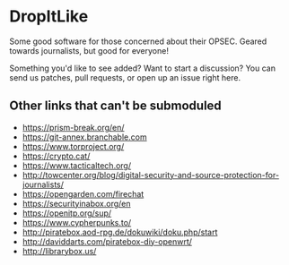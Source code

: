 DropItLike
==========

Some good software for those concerned about their OPSEC.  Geared towards journalists, but good for everyone!

Something you'd like to see added?  Want to start a discussion?  You can send us patches, pull requests, or open up an issue right here.

## Other links that can't be submoduled

* https://prism-break.org/en/
* https://git-annex.branchable.com
* https://www.torproject.org/
* https://crypto.cat/
* https://www.tacticaltech.org/
* http://towcenter.org/blog/digital-security-and-source-protection-for-journalists/
* https://opengarden.com/firechat
* https://securityinabox.org/en
* https://openitp.org/sup/
* https://www.cypherpunks.to/
* http://piratebox.aod-rpg.de/dokuwiki/doku.php/start
* http://daviddarts.com/piratebox-diy-openwrt/
* http://librarybox.us/

